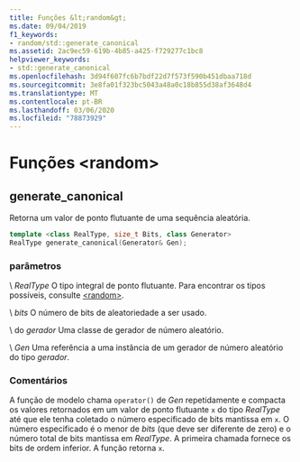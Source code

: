 ```yaml
---
title: Funções &lt;random&gt;
ms.date: 09/04/2019
f1_keywords:
- random/std::generate_canonical
ms.assetid: 2ac9ec59-619b-4b85-a425-f729277c1bc8
helpviewer_keywords:
- std::generate_canonical
ms.openlocfilehash: 3d94f607fc6b7bdf22d7f573f590b451dbaa718d
ms.sourcegitcommit: 3e8fa01f323bc5043a48a0c18b855d38af3648d4
ms.translationtype: MT
ms.contentlocale: pt-BR
ms.lasthandoff: 03/06/2020
ms.locfileid: "78873929"
---
```

# <a name="ltrandomgt-functions"></a>Funções &lt;random&gt;

## <a name="generate_canonical"></a>generate_canonical

Retorna um valor de ponto flutuante de uma sequência aleatória.

```cpp
template <class RealType, size_t Bits, class Generator>
RealType generate_canonical(Generator& Gen);
```

### <a name="parameters"></a>parâmetros

\ *RealType*
O tipo integral de ponto flutuante. Para encontrar os tipos possíveis, consulte [\<random>](../standard-library/random.md).

\ *bits*
O número de bits de aleatoriedade a ser usado.

\ do *gerador*
Uma classe de gerador de número aleatório.

\ *Gen*
Uma referência a uma instância de um gerador de número aleatório do tipo *gerador*.

### <a name="remarks"></a>Comentários

A função de modelo chama `operator()` de *Gen* repetidamente e compacta os valores retornados em um valor de ponto flutuante `x` do tipo *RealType* até que ele tenha coletado o número especificado de bits mantissa em `x`. O número especificado é o menor de *bits* (que deve ser diferente de zero) e o número total de bits mantissa em *RealType*. A primeira chamada fornece os bits de ordem inferior. A função retorna `x`.
